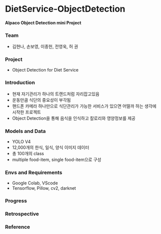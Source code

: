 # DietService-ObjectDetection
#### Alpaco Object Detection mini Project
### Team
* 김현나, 손보영, 이종헌, 전영욱, 허 권
### Project
* Object Detection for Diet Service
### Introduction
* 현재 자기관리가 하나의 트랜드처럼 자리잡고있음
* 운동만큼 식단의 중요성이 부각됨
* 핸드폰 카메라 하나만으로 식단관리가 가능한 서비스가 있으면 어떨까 하는 생각에 시작한 프로젝트
* Object Detection을 통해 음식을 인식하고 칼로리와 영양정보를 제공
### Models and Data
* YOLO V4
* 12,000개의 한식, 일식, 양식 이미지 데이터
* 총 100개의 class
* multiple food-item, single food-item으로 구성
### Envs and Requirements
* Google Colab, VScode
* Tensorflow, Pillow, cv2, darknet
### Progress
### Retrospective
### Reference
